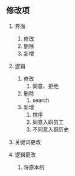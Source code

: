 ## 修改项

1. 界面
   1. 修改
   2. 删除
   3. 新增
2. 逻辑
   1. 修改
      1. 同意、拒绝
   2. 删除
      1. search
   3. 新增
      1. 排序
      2. 同意入职员工
      3. 不同意入职历史

3. 关键词更改
4. 逻辑更改
   1. 将原本的